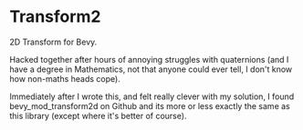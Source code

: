 # Transform2

2D Transform for Bevy.

Hacked together after hours of annoying struggles with quaternions (and I have a degree in Mathematics, not that anyone could ever tell, I don't know how non-maths heads cope).

Immediately after I wrote this, and felt really clever with my solution, I found bevy_mod_transform2d on
Github and its more or less exactly the same as this library (except where it's better of course). 